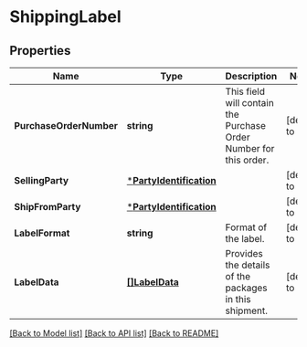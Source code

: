 # ShippingLabel

## Properties
Name | Type | Description | Notes
------------ | ------------- | ------------- | -------------
**PurchaseOrderNumber** | **string** | This field will contain the Purchase Order Number for this order. | [default to null]
**SellingParty** | [***PartyIdentification**](PartyIdentification.md) |  | [default to null]
**ShipFromParty** | [***PartyIdentification**](PartyIdentification.md) |  | [default to null]
**LabelFormat** | **string** | Format of the label. | [default to null]
**LabelData** | [**[]LabelData**](LabelData.md) | Provides the details of the packages in this shipment. | [default to null]

[[Back to Model list]](../README.md#documentation-for-models) [[Back to API list]](../README.md#documentation-for-api-endpoints) [[Back to README]](../README.md)

